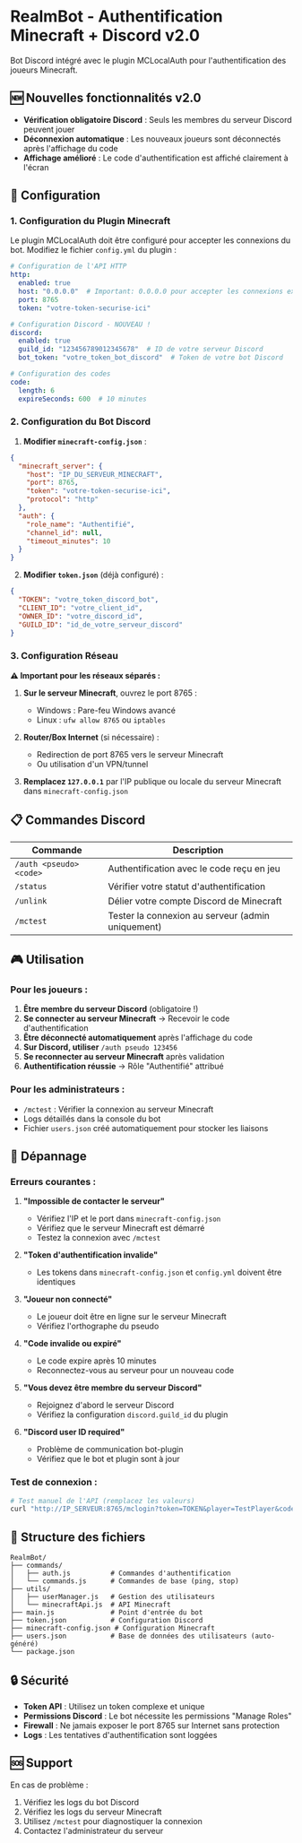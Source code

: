 ﻿# RealmBot - Authentification Minecraft + Discord v2.0

Bot Discord intégré avec le plugin MCLocalAuth pour l'authentification des joueurs Minecraft.

## 🆕 Nouvelles fonctionnalités v2.0
- **Vérification obligatoire Discord** : Seuls les membres du serveur Discord peuvent jouer
- **Déconnexion automatique** : Les nouveaux joueurs sont déconnectés après l'affichage du code
- **Affichage amélioré** : Le code d'authentification est affiché clairement à l'écran

## 🚀 Configuration

### 1. Configuration du Plugin Minecraft

Le plugin MCLocalAuth doit être configuré pour accepter les connexions du bot. Modifiez le fichier `config.yml` du plugin :

```yaml
# Configuration de l'API HTTP
http:
  enabled: true
  host: "0.0.0.0"  # Important: 0.0.0.0 pour accepter les connexions externes
  port: 8765
  token: "votre-token-securise-ici"

# Configuration Discord - NOUVEAU !
discord:
  enabled: true
  guild_id: "123456789012345678"  # ID de votre serveur Discord
  bot_token: "votre_token_bot_discord"  # Token de votre bot Discord

# Configuration des codes
code:
  length: 6
  expireSeconds: 600  # 10 minutes
```

### 2. Configuration du Bot Discord

1. **Modifier `minecraft-config.json`** :
```json
{
  "minecraft_server": {
    "host": "IP_DU_SERVEUR_MINECRAFT",
    "port": 8765,
    "token": "votre-token-securise-ici",
    "protocol": "http"
  },
  "auth": {
    "role_name": "Authentifié",
    "channel_id": null,
    "timeout_minutes": 10
  }
}
```

2. **Modifier `token.json`** (déjà configuré) :
```json
{
  "TOKEN": "votre_token_discord_bot",
  "CLIENT_ID": "votre_client_id",
  "OWNER_ID": "votre_discord_id",
  "GUILD_ID": "id_de_votre_serveur_discord"
}
```

### 3. Configuration Réseau

**⚠️ Important pour les réseaux séparés :**

1. **Sur le serveur Minecraft**, ouvrez le port 8765 :
   - Windows : Pare-feu Windows avancé
   - Linux : `ufw allow 8765` ou `iptables`

2. **Router/Box Internet** (si nécessaire) :
   - Redirection de port 8765 vers le serveur Minecraft
   - Ou utilisation d'un VPN/tunnel

3. **Remplacez `127.0.0.1`** par l'IP publique ou locale du serveur Minecraft dans `minecraft-config.json`

## 📋 Commandes Discord

| Commande | Description |
|----------|-------------|
| `/auth <pseudo> <code>` | Authentification avec le code reçu en jeu |
| `/status` | Vérifier votre statut d'authentification |
| `/unlink` | Délier votre compte Discord de Minecraft |
| `/mctest` | Tester la connexion au serveur (admin uniquement) |

## 🎮 Utilisation

### Pour les joueurs :

1. **Être membre du serveur Discord** (obligatoire !)
2. **Se connecter au serveur Minecraft** → Recevoir le code d'authentification
3. **Être déconnecté automatiquement** après l'affichage du code
4. **Sur Discord, utiliser** `/auth pseudo 123456`
5. **Se reconnecter au serveur Minecraft** après validation
6. **Authentification réussie** → Rôle "Authentifié" attribué

### Pour les administrateurs :

- `/mctest` : Vérifier la connexion au serveur Minecraft
- Logs détaillés dans la console du bot
- Fichier `users.json` créé automatiquement pour stocker les liaisons

## 🔧 Dépannage

### Erreurs courantes :

1. **"Impossible de contacter le serveur"**
   - Vérifiez l'IP et le port dans `minecraft-config.json`
   - Vérifiez que le serveur Minecraft est démarré
   - Testez la connexion avec `/mctest`

2. **"Token d'authentification invalide"**
   - Les tokens dans `minecraft-config.json` et `config.yml` doivent être identiques

3. **"Joueur non connecté"**
   - Le joueur doit être en ligne sur le serveur Minecraft
   - Vérifiez l'orthographe du pseudo

4. **"Code invalide ou expiré"**
   - Le code expire après 10 minutes
   - Reconnectez-vous au serveur pour un nouveau code

5. **"Vous devez être membre du serveur Discord"**
   - Rejoignez d'abord le serveur Discord
   - Vérifiez la configuration `discord.guild_id` du plugin

6. **"Discord user ID required"**
   - Problème de communication bot-plugin
   - Vérifiez que le bot et plugin sont à jour

### Test de connexion :

```bash
# Test manuel de l'API (remplacez les valeurs)
curl "http://IP_SERVEUR:8765/mclogin?token=TOKEN&player=TestPlayer&code=123456"
```

## 📁 Structure des fichiers

```
RealmBot/
├── commands/
│   ├── auth.js          # Commandes d'authentification
│   └── commands.js      # Commandes de base (ping, stop)
├── utils/
│   ├── userManager.js   # Gestion des utilisateurs
│   └── minecraftApi.js  # API Minecraft
├── main.js              # Point d'entrée du bot
├── token.json           # Configuration Discord
├── minecraft-config.json # Configuration Minecraft
├── users.json           # Base de données des utilisateurs (auto-généré)
└── package.json
```

## 🔒 Sécurité

- **Token API** : Utilisez un token complexe et unique
- **Permissions Discord** : Le bot nécessite les permissions "Manage Roles"
- **Firewall** : Ne jamais exposer le port 8765 sur Internet sans protection
- **Logs** : Les tentatives d'authentification sont loggées

## 🆘 Support

En cas de problème :
1. Vérifiez les logs du bot Discord
2. Vérifiez les logs du serveur Minecraft
3. Utilisez `/mctest` pour diagnostiquer la connexion
4. Contactez l'administrateur du serveur